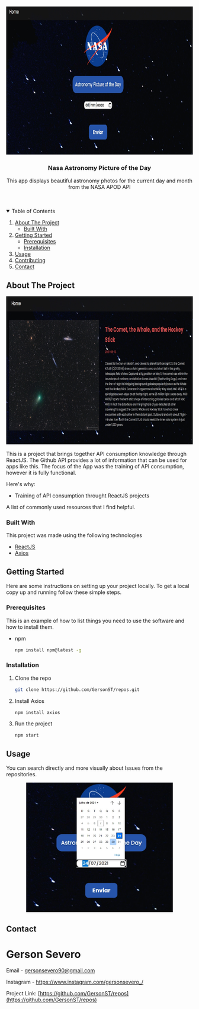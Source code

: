 <p align="center">
  <img  height="400" src="src/assets/images/Screen1.jpg">
</p>


  <h3 align="center">Nasa Astronomy Picture of the Day</h3>

  <p align="center">
    This app displays beautiful astronomy photos for the current day and month from the NASA APOD API
    <br />
    <br />
    <br />
  </p>
</p>



<!-- TABLE OF CONTENTS -->
<details open="open">
  <summary>Table of Contents</summary>
  <ol>
    <li>
      <a href="#about-the-project">About The Project</a>
      <ul>
        <li><a href="#built-with">Built With</a></li>
      </ul>
    </li>
    <li>
      <a href="#getting-started">Getting Started</a>
      <ul>
        <li><a href="#prerequisites">Prerequisites</a></li>
        <li><a href="#installation">Installation</a></li>
      </ul>
    </li>
    <li><a href="#usage">Usage</a></li>
    <li><a href="#contributing">Contributing</a></li>
    <li><a href="#contact">Contact</a></li>
  </ol>
</details>



<!-- ABOUT THE PROJECT -->
## About The Project

<p align="center">
  <img  height="400" src="src/assets/images/Screen3.jpg">
</p>


This is a project that brings together API consumption knowledge through ReactJS. The Github API provides a lot of information that can be used for apps like this. The focus of the App was the training of API consumption, however it is fully functional.

Here's why:
* Training of API consumption throught ReactJS projects


A list of commonly used resources that I find helpful.

### Built With

This project was made using the following technologies
* [ReactJS](https://reactjs.org)
* [Axios](https://github.com/axios/axios)



<!-- GETTING STARTED -->
## Getting Started

Here are some instructions on setting up your project locally.
To get a local copy up and running follow these simple steps.

### Prerequisites

This is an example of how to list things you need to use the software and how to install them.
* npm
  ```sh
  npm install npm@latest -g
  ```

### Installation

1. Clone the repo
   ```sh
   git clone https://github.com/GersonST/repos.git
   ```
2. Install Axios
   ```sh
   npm install axios
   ```
3. Run the project 
   ```sh
   npm start
   ```



<!-- USAGE EXAMPLES -->
## Usage

You can search directly and more visually about Issues from the repositories.

<p align="center">
  <img  height="350" src="src/assets/images/Screen2.jpg">
</p>



<!-- CONTACT -->
## Contact

# Gerson Severo
Email - gersonsevero90@gmail.com  

Instagram - https://www.instagram.com/gersonsevero_/

Project Link: [https://github.com/GersonST/repos](https://github.com/GersonST/repos)
